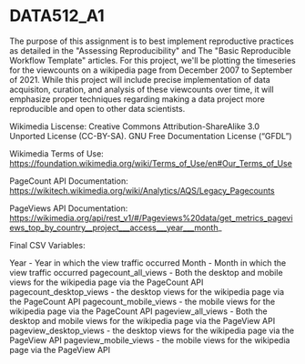 # DATA512_A1
The purpose of this assignment is to best implement reproductive practices as detailed in the "Assessing Reproducibility" and The "Basic
Reproducible Workflow Template" articles. For this project, we'll be plotting the timeseries for the viewcounts on a wikipedia page from
December 2007 to September of 2021. While this project will include precise implementation of data acquisiton, curation, and analysis of
these viewcounts over time, it will emphasize proper techniques regarding making a data project more reproducible and open to other 
data scientists.

Wikimedia Liscense: Creative Commons Attribution-ShareAlike 3.0 Unported License (CC-BY-SA). GNU Free Documentation License (“GFDL”)

Wikimedia Terms of Use: https://foundation.wikimedia.org/wiki/Terms_of_Use/en#Our_Terms_of_Use

PageCount API Documentation: https://wikitech.wikimedia.org/wiki/Analytics/AQS/Legacy_Pagecounts

PageViews API Documentation: https://wikimedia.org/api/rest_v1/#/Pageviews%20data/get_metrics_pageviews_top_by_country__project___access___year___month_

Final CSV Variables:

Year - Year in which the view traffic occurred
Month - Month in which the view traffic occurred
pagecount_all_views - Both the desktop and mobile views for the wikipedia page via the PageCount API
pagecount_desktop_views - the desktop views for the wikipedia page via the PageCount API
pagecount_mobile_views - the mobile views for the wikipedia page via the PageCount API
pageview_all_views - Both the desktop and mobile views for the wikipedia page via the PageView API
pageview_desktop_views - the desktop views for the wikipedia page via the PageView API
pageview_mobile_views - the mobile views for the wikipedia page via the PageView API
